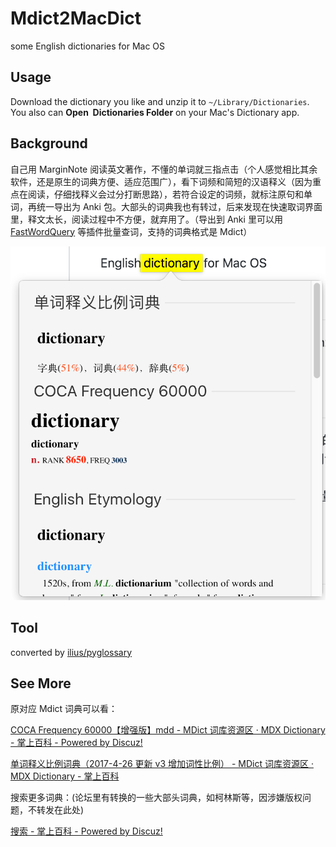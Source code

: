 # Mdict2MacDict
 some English dictionaries for Mac OS

## Usage

Download the dictionary you like and unzip it to `~/Library/Dictionaries`. You also can **Open  Dictionaries Folder** on your Mac's Dictionary app.

## Background

自己用 MarginNote 阅读英文著作，不懂的单词就三指点击（个人感觉相比其余软件，还是原生的词典方便、适应范围广），看下词频和简短的汉语释义（因为重点在阅读，仔细找释义会过分打断思路），若符合设定的词频，就标注原句和单词，再统一导出为 Anki 包。大部头的词典我也有转过，后来发现在快速取词界面里，释文太长，阅读过程中不方便，就弃用了。（导出到 Anki 里可以用 [FastWordQuery](https://github.com/sth2018/FastWordQuery) 等插件批量查词，支持的词典格式是 Mdict）

![sample](sample.png)

## Tool

converted by [ilius/pyglossary](https://github.com/ilius/pyglossary/) 

## See More

原对应 Mdict 词典可以看：

[COCA Frequency 60000【增强版】mdd - MDict 词库资源区 · MDX Dictionary - 掌上百科 - Powered by Discuz!](https://www.pdawiki.com/forum/thread-21073-1-1.html?x=286670)

[单词释义比例词典（2017-4-26 更新 v3 增加词性比例） - MDict 词库资源区 · MDX Dictionary - 掌上百科](https://www.pdawiki.com/forum/thread-20533-1-1.html?x=286670)

搜索更多词典：(论坛里有转换的一些大部头词典，如柯林斯等，因涉嫌版权问题，不转发在此处)

[搜索 - 掌上百科 - Powered by Discuz!](https://www.pdawiki.com/forum/search.php?mod=forum&searchid=562&orderby=lastpost&ascdesc=desc&searchsubmit=yes&kw=mac+%E8%AF%8D%E5%85%B8)